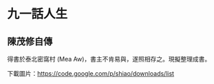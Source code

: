 # 九一話人生

## 陳茂修自傳

得書於泰北密窩村 (Mea Aw)，書主不肯易與，遂照相存之。現擬整理成書。

下載圖片：https://code.google.com/p/shiao/downloads/list